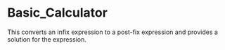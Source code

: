 # Basic_Calculator
This converts an infix expression to a post-fix expression and provides a solution for the expression.
